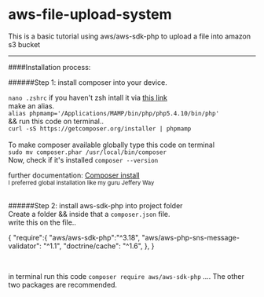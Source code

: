 # aws-file-upload-system

This is a basic tutorial using aws/aws-sdk-php to upload a file into amazon s3 bucket<br />
<hr />

####Installation process: 

######Step 1: install composer into your device.<br />

`nano .zshrc`
if you haven't zsh intall it via [this link](https://github.com/robbyrussell/oh-my-zsh)<br />
make an alias. <br />
`alias phpmamp='/Applications/MAMP/bin/php/php5.4.10/bin/php'` <br />
&& run this code on terminal..<br />
`curl -sS https://getcomposer.org/installer | phpmamp` <br /><br />
To make composer available globally type this code on terminal <br />
`sudo mv composer.phar /usr/local/bin/composer` <br />
Now, check if it's installed `composer --version`



further documentation: [Composer install](https://getcomposer.org/doc/00-intro.md) <br />
<small>I preferred global installation like my guru Jeffery Way</small>
<br /> <br />

######Step 2: install aws-sdk-php into project folder <br />
Create a folder && inside that a `composer.json` file. <br />
write this on the file..

{
	"require":{
		"aws/aws-sdk-php":"^3.18",
		"aws/aws-php-sns-message-validator": "^1.1",
		"doctrine/cache": "^1.6",
	},
}

<br />

in terminal run this code `composer require aws/aws-sdk-php` .... The other two packages are recommended. <br />
